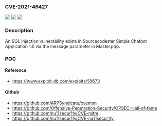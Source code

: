 ### [CVE-2021-46427](https://cve.mitre.org/cgi-bin/cvename.cgi?name=CVE-2021-46427)
![](https://img.shields.io/static/v1?label=Product&message=n%2Fa&color=blue)
![](https://img.shields.io/static/v1?label=Version&message=n%2Fa&color=blue)
![](https://img.shields.io/static/v1?label=Vulnerability&message=n%2Fa&color=brighgreen)

### Description

An SQL Injection vulnerability exists in Sourcecodester Simple Chatbot Application 1.0 via the message parameter in Master.php.

### POC

#### Reference
- https://www.exploit-db.com/exploits/50673

#### Github
- https://github.com/ARPSyndicate/cvemon
- https://github.com/Offensive-Penetration-Security/OPSEC-Hall-of-fame
- https://github.com/nu11secur1ty/CVE-mitre
- https://github.com/nu11secur1ty/CVE-nu11secur1ty

